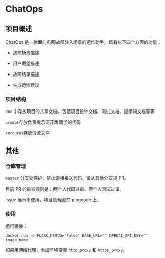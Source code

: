 # ChatOps

## 项目概述

ChatOps 是一款面向电网故障注入场景的运维助手，具有以下四个方面的功能：

- 故障场景描述

- 用户期望描述

- 故障结果描述

- 生成运维建议

### 项目结构

`doc` 中存放项目的共享文档，包括项目设计文档、测试文档、提示词文档等等

`prompt`存放负责提示词开发同学的代码

`rerouces`存放资源文件

## 其他

### 仓库管理

`master` 分支受保护，禁止直接推送代码，请从其他分支提 PR。

目前 PR 的审查规则是：两个人代码过审、两个人测试过审。

issue 展示不使用，项目管理全在 pingcode 上。

### 使用
运行镜像：
```shell
docker run -e FLASK_DEBUG="False" BASE_URL="" OPENAI_API_KEY="" image_name
```

如果用网络代理，添加环境变量 `http_proxy` 和 `https_proxy`。
